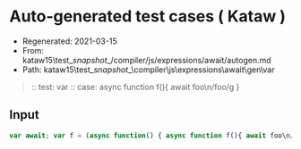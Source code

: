 # Auto-generated test cases ( Kataw )
- Regenerated: 2021-03-15
- From: kataw15\test\__snapshot__/compiler/js/expressions/await/autogen.md
- Path: kataw15\test\__snapshot__\compiler\js\expressions\await\gen\var
> :: test: var
> :: case: async function f(){ await foo\n/foo/g }
## Input

`````js
var await; var f = (async function() { async function f(){ await foo\n/foo/g } });
`````
